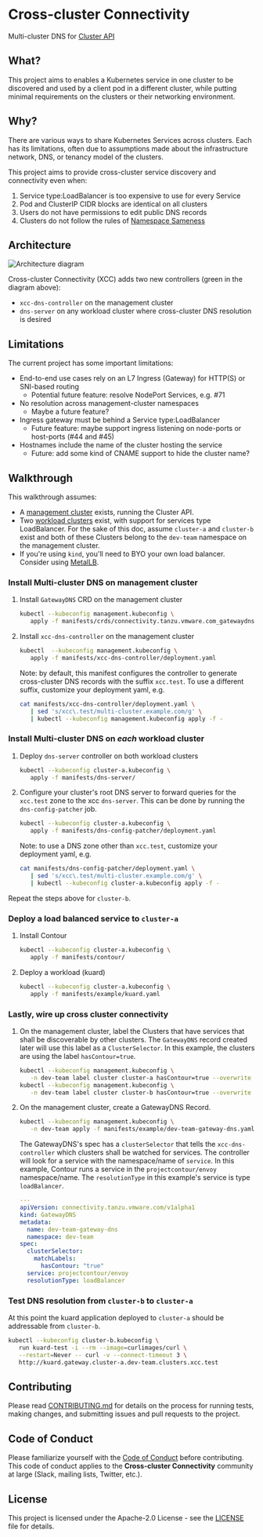 # Cross-cluster Connectivity

Multi-cluster DNS for [Cluster API](https://cluster-api.sigs.k8s.io/)

## What?

This project aims to enables a Kubernetes service in one cluster to be
discovered and used by a client pod in a different cluster, while putting
minimal requirements on the clusters or their networking environment.


## Why?

There are various ways to share Kubernetes Services across clusters. Each has
its limitations, often due to assumptions made about the infrastructure network,
DNS, or tenancy model of the clusters.

This project aims to provide cross-cluster service discovery and connectivity
even when:

1. Service type:LoadBalancer is too expensive to use for every Service
2. Pod and ClusterIP CIDR blocks are identical on all clusters
3. Users do not have permissions to edit public DNS records
4. Clusters do not follow the rules of [Namespace
   Sameness](https://groups.google.com/forum/#!msg/kubernetes-sig-multicluster/jfDAMxFWlOg/9Z9O0mVpAgAJ)

## Architecture
![Architecture diagram](doc/arch.png)

Cross-cluster Connectivity (XCC) adds two new controllers (green in the diagram
above):
- `xcc-dns-controller` on the management cluster
- `dns-server` on any workload cluster where cross-cluster DNS resolution is
  desired

## Limitations
The current project has some important limitations:

- End-to-end use cases rely on an L7 Ingress (Gateway) for HTTP(S) or SNI-based
  routing
  - Potential future feature: resolve NodePort Services, e.g. #71
- No resolution across management-cluster namespaces
  - Maybe a future feature?
- Ingress gateway must be behind a Service type:LoadBalancer
  - Future feature: maybe support ingress listening on node-ports or host-ports
    (#44 and #45)
- Hostnames include the name of the cluster hosting the service
  - Future: add some kind of CNAME support to hide the cluster name?

## Walkthrough

This walkthrough assumes:
- A [management
  cluster](https://cluster-api.sigs.k8s.io/reference/glossary.html#management-cluster)
  exists, running the Cluster API.
- Two [workload
  clusters](https://cluster-api.sigs.k8s.io/user/quick-start.html#create-your-first-workload-cluster)
  exist, with support for services type LoadBalancer. For the sake of this doc, assume
  `cluster-a` and `cluster-b` exist and both of these Clusters belong to the
  `dev-team` namespace on the management cluster.
- If you're using `kind`, you'll need to BYO your own load balancer.
  Consider using [MetalLB](https://metallb.universe.tf).

### Install Multi-cluster DNS on management cluster

1. Install `GatewayDNS` CRD on the management cluster
   ```bash
   kubectl --kubeconfig management.kubeconfig \
      apply -f manifests/crds/connectivity.tanzu.vmware.com_gatewaydns.yaml
   ```
1. Install `xcc-dns-controller` on the management cluster
   ```bash
   kubectl  --kubeconfig management.kubeconfig \
      apply -f manifests/xcc-dns-controller/deployment.yaml
   ```

   Note: by default, this manifest configures the controller to generate
   cross-cluster DNS records with the suffix `xcc.test`.
   To use a different suffix, customize your deployment yaml, e.g.
   ```bash
   cat manifests/xcc-dns-controller/deployment.yaml \
      | sed 's/xcc\.test/multi-cluster.example.com/g' \
      | kubectl --kubeconfig management.kubeconfig apply -f -
   ```

### Install Multi-cluster DNS on *each* workload cluster

1. Deploy `dns-server` controller on both workload clusters
   ```bash
   kubectl --kubeconfig cluster-a.kubeconfig \
      apply -f manifests/dns-server/
   ```
1. Configure your cluster's root DNS server to forward queries for the `xcc.test` zone to
   the xcc `dns-server`. This can be done by running the `dns-config-patcher`
   job.
   ```bash
   kubectl --kubeconfig cluster-a.kubeconfig \
      apply -f manifests/dns-config-patcher/deployment.yaml
   ```
   Note: to use a DNS zone other than `xcc.test`, customize your deployment yaml, e.g.
   ```bash
   cat manifests/dns-config-patcher/deployment.yaml \
      | sed 's/xcc\.test/multi-cluster.example.com/g' \
      | kubectl --kubeconfig cluster-a.kubeconfig apply -f -
   ```

Repeat the steps above for `cluster-b`.

### Deploy a load balanced service to `cluster-a`

1. Install Contour
   ```bash
   kubectl --kubeconfig cluster-a.kubeconfig \
      apply -f manifests/contour/
   ```
1. Deploy a workload (kuard)
   ```bash
   kubectl --kubeconfig cluster-a.kubeconfig \
      apply -f manifests/example/kuard.yaml
   ```

### Lastly, wire up cross cluster connectivity

1. On the management cluster, label the Clusters that have services that shall
   be discoverable by other clusters. The `GatewayDNS` record created later will
   use this label as a `ClusterSelector`.  In this example, the clusters are
   using the label `hasContour=true`.
   ```bash
   kubectl --kubeconfig management.kubeconfig \
      -n dev-team label cluster cluster-a hasContour=true --overwrite
   kubectl --kubeconfig management.kubeconfig \
      -n dev-team label cluster cluster-b hasContour=true --overwrite
   ```
1. On the management cluster, create a GatewayDNS Record.
   ```bash
   kubectl --kubeconfig management.kubeconfig \
      -n dev-team apply -f manifests/example/dev-team-gateway-dns.yaml
   ```

   The GatewayDNS's spec has a `clusterSelector` that tells the
   `xcc-dns-controller` which clusters shall be watched for services. The
   controller will look for a service with the namespace/name of `service`. In
   this example, Contour runs a service in the `projectcontour/envoy`
   namespace/name. The `resolutionType` in this example's service is type
   `loadBalancer`.
   ```yaml
   ---
   apiVersion: connectivity.tanzu.vmware.com/v1alpha1
   kind: GatewayDNS
   metadata:
     name: dev-team-gateway-dns
     namespace: dev-team
   spec:
     clusterSelector:
       matchLabels:
         hasContour: "true"
     service: projectcontour/envoy
     resolutionType: loadBalancer
   ```

### Test DNS resolution from `cluster-b` to `cluster-a`

At this point the kuard application deployed to `cluster-a` should be
addressable from `cluster-b`.
   ```bash
   kubectl --kubeconfig cluster-b.kubeconfig \
      run kuard-test -i --rm --image=curlimages/curl \
      --restart=Never -- curl -v --connect-timeout 3 \
      http://kuard.gateway.cluster-a.dev-team.clusters.xcc.test
   ```

## Contributing

Please read [CONTRIBUTING.md](./CONTRIBUTING.md) for details on the process for
running tests, making changes, and submitting issues and pull requests to the
project.

## Code of Conduct

Please familiarize yourself with the [Code of Conduct](./CODE_OF_CONDUCT.md)
before contributing. This code of conduct applies to the **Cross-cluster
Connectivity** community at large (Slack, mailing lists, Twitter, etc.).

## License

This project is licensed under the Apache-2.0 License - see the
[LICENSE](LICENSE) file for details.
